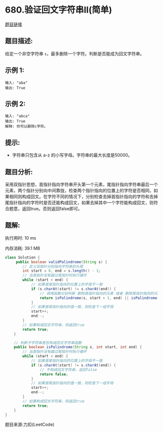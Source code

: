 # 680.验证回文字符串Ⅱ(简单)

[题目链接](https://leetcode-cn.com/problems/valid-palindrome-ii/)

## 题目描述:

给定一个非空字符串 ```s```，最多删除一个字符。判断是否能成为回文字符串。

## 示例 1:

```
输入: "aba"
输出: True
```

## 示例 2:

```
输入: "abca"
输出: True
解释: 你可以删除c字符。
```

## 提示:

- 字符串只包含从 a-z 的小写字母。字符串的最大长度是50000。

## 题目分析:

采用双指针思想，首指针指向字符串开头第一个元素，尾指针指向字符串最后一个元素，两个指针分别向中间靠拢，检查两个指针指向的位置上的字符是否相同，如果相同则构成回文。在字符不同的情况下，分别检查去掉首指针指向的字符和去掉尾指针指向的字符时是否还能构成回文，如果去掉其中一个字符能构成回文，则符合题意，返回true。否则返回false即可。

## 题解:

执行用时: 10 ms

内存消耗: 39.1 MB

```java
class Solution {
     public boolean validPalindrome(String s) {
        // 定义双指针分别指向字符串的头尾
        int start = 0, end = s.length() - 1;
        // 当首指针没有越过尾指针时执行循环
        while (start < end) {
            // 如果首尾指针指向的位置上的字母不一致
            if (s.charAt(start) != s.charAt(end)) {
                // 调用函数分别判断 删除首指针指向的元素 或者 删除尾指针指向的元素 时是否还是一个回文字符串
                return isPalindrome(s, start + 1, end) || isPalindrome(s, start, end - 1);
            }
            // 如果首尾指针指向的值一致，则检查下一组字母
            start++;
            end--;
        }
        // 如果构成回文字符串，则返回true
        return true;
    }

    // 判断子字符串是否构成回文字符串函数
    public boolean isPalindrome(String s, int start, int end) {
        // 当首指针没有越过尾指针时执行循环
        while (start < end) {
            // 如果首尾指针指向的位置上的字母不一致
            if (s.charAt(start) != s.charAt(end)) {
                // 不构成回文字符串，返回false
                return false;
            }
            // 如果首尾指针指向的值一致，则检查下一组字母
            start++;
            end--;
        }
        // 如果构成回文字符串，则返回true
        return true;
    }
}
```

题目来源:力扣(LeetCode)
